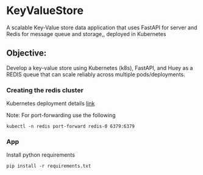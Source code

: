 # KeyValueStore
A scalable Key-Value store data application that uses FastAPI for server and Redis for message queue and storage,, deployed in Kubernetes

## Objective:
Develop a key-value store using Kubernetes (k8s), FastAPI, and Huey as a REDIS queue that can scale reliably across multiple pods/deployments.

### Creating the redis cluster
Kubernetes deployment details [link](https://github.com/Harshak777/kubernetes-redis)

Note:
For port-forwarding use the following
```
kubectl -n redis port-forward redis-0 6379:6379
```

### App
Install python requirements
```
pip install -r requirements.txt
```